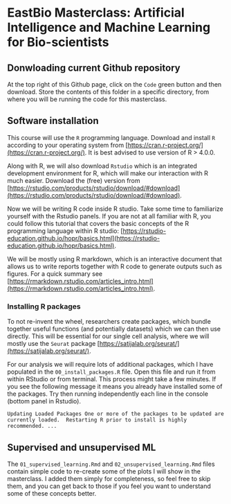 # EastBio Masterclass: Artificial Intelligence and Machine Learning for Bio-scientists

## Donwloading current Github repository
At the top right of this Github page, click on the `Code` green button and then download. Store the contents of this folder in a specific directory, from where you will be running the code for this masterclass.

## Software installation

This course will use the `R` programming language. Download and install `R` according to your operating system from [https://cran.r-project.org/](https://cran.r-project.org/). It is best advised to use version of R > 4.0.0. 

Along with R, we will also download `Rstudio` which is an integrated development environment for R, which will make our interaction with R much easier. Download the (free) version from [https://rstudio.com/products/rstudio/download/#download](https://rstudio.com/products/rstudio/download/#download).

Now we will be writing R code inside R studio. Take some time to familiarize yourself with the Rstudio panels. If you are not at all familiar with R, you could follow this tutorial that covers the basic concepts of the R programming language within R studio: [https://rstudio-education.github.io/hopr/basics.html](https://rstudio-education.github.io/hopr/basics.html).

We will be mostly using R markdown, which is an interactive document that allows us to write reports together with R code to generate outputs such as figures. For a quick summary see [https://rmarkdown.rstudio.com/articles_intro.html](https://rmarkdown.rstudio.com/articles_intro.html).

### Installing R packages
To not re-invent the wheel, researchers create packages, which bundle together useful functions (and potentially datasets) which we can then use directly. This will be essential for our single cell analysis, where we will mostly use the `Seurat` package [https://satijalab.org/seurat/](https://satijalab.org/seurat/). 

For our analysis we will require lots of additional packages, which I have populated in the `00_install_packages.R` file. Open this file and run it from within RStudio or from terminal. This process might take a few minutes. 
If you see the following message it means you already have installed some of the packages. Try then running independently each line in the console (bottom panel in Rstudio).

`
Updating Loaded Packages
One or more of the packages to be updated are currently loaded. 
Restarting R prior to install is highly recommended.
...
`

## Supervised and unsupervised ML
The `01_supervised_learning.Rmd` and `02_unsupervised_learning.Rmd` files contain simple code to re-create some of the plots I will show in the masterclass. I added them simply for completeness, so feel free to skip them, and you can get back to those if you feel you want to understand some of these concepts better.
